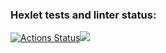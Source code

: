 ### Hexlet tests and linter status:
[![Actions Status](https://github.com/Katharsi/python-project-lvl1/workflows/hexlet-check/badge.svg)](https://github.com/Katharsi/python-project-lvl1/actions)<a href="https://codeclimate.com/github/codeclimate/codeclimate/maintainability"><img src="https://api.codeclimate.com/v1/badges/a99a88d28ad37a79dbf6/maintainability" /></a>
